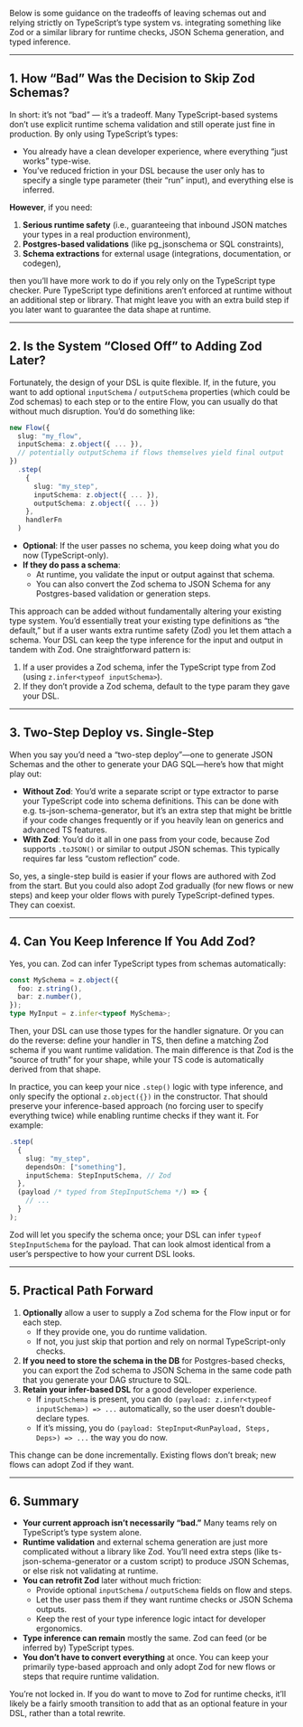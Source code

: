 Below is some guidance on the tradeoffs of leaving schemas out and relying strictly on TypeScript’s type system vs. integrating something like Zod or a similar library for runtime checks, JSON Schema generation, and typed inference.

---

## 1. How “Bad” Was the Decision to Skip Zod Schemas?

In short: it’s not “bad” — it’s a tradeoff. Many TypeScript-based systems don’t use explicit runtime schema validation and still operate just fine in production. By only using TypeScript’s types:

- You already have a clean developer experience, where everything “just works” type-wise.
- You’ve reduced friction in your DSL because the user only has to specify a single type parameter (their “run” input), and everything else is inferred.

**However**, if you need:
1. **Serious runtime safety** (i.e., guaranteeing that inbound JSON matches your types in a real production environment),
2. **Postgres-based validations** (like pg_jsonschema or SQL constraints),
3. **Schema extractions** for external usage (integrations, documentation, or codegen),

then you’ll have more work to do if you rely only on the TypeScript type checker. Pure TypeScript type definitions aren’t enforced at runtime without an additional step or library. That might leave you with an extra build step if you later want to guarantee the data shape at runtime.

---

## 2. Is the System “Closed Off” to Adding Zod Later?

Fortunately, the design of your DSL is quite flexible. If, in the future, you want to add optional `inputSchema` / `outputSchema` properties (which could be Zod schemas) to each step or to the entire Flow, you can usually do that without much disruption. You’d do something like:

```ts
new Flow({
  slug: "my_flow",
  inputSchema: z.object({ ... }),
  // potentially outputSchema if flows themselves yield final output
})
  .step(
    {
      slug: "my_step",
      inputSchema: z.object({ ... }),
      outputSchema: z.object({ ... })
    },
    handlerFn
  )
```

- **Optional**: If the user passes no schema, you keep doing what you do now (TypeScript-only).
- **If they do pass a schema**: 
  - At runtime, you validate the input or output against that schema. 
  - You can also convert the Zod schema to JSON Schema for any Postgres-based validation or generation steps.

This approach can be added without fundamentally altering your existing type system. You’d essentially treat your existing type definitions as “the default,” but if a user wants extra runtime safety (Zod) you let them attach a schema. Your DSL can keep the type inference for the input and output in tandem with Zod. One straightforward pattern is:

1. If a user provides a Zod schema, infer the TypeScript type from Zod (using `z.infer<typeof inputSchema>`).
2. If they don’t provide a Zod schema, default to the type param they gave your DSL.

---

## 3. Two-Step Deploy vs. Single-Step

When you say you’d need a “two-step deploy”—one to generate JSON Schemas and the other to generate your DAG SQL—here’s how that might play out:

- **Without Zod**: You’d write a separate script or type extractor to parse your TypeScript code into schema definitions. This can be done with e.g. ts-json-schema-generator, but it’s an extra step that might be brittle if your code changes frequently or if you heavily lean on generics and advanced TS features.
- **With Zod**: You’d do it all in one pass from your code, because Zod supports `.toJSON()` or similar to output JSON schemas. This typically requires far less “custom reflection” code.

So, yes, a single-step build is easier if your flows are authored with Zod from the start. But you could also adopt Zod gradually (for new flows or new steps) and keep your older flows with purely TypeScript-defined types. They can coexist.

---

## 4. Can You Keep Inference If You Add Zod?

Yes, you can. Zod can infer TypeScript types from schemas automatically:

```ts
const MySchema = z.object({
  foo: z.string(),
  bar: z.number(),
});
type MyInput = z.infer<typeof MySchema>;
```

Then, your DSL can use those types for the handler signature. Or you can do the reverse: define your handler in TS, then define a matching Zod schema if you want runtime validation. The main difference is that Zod is the “source of truth” for your shape, while your TS code is automatically derived from that shape.

In practice, you can keep your nice `.step()` logic with type inference, and only specify the optional `z.object({})` in the constructor. That should preserve your inference-based approach (no forcing user to specify everything twice) while enabling runtime checks if they want it. For example:

```ts
.step(
  {
    slug: "my_step",
    dependsOn: ["something"],
    inputSchema: StepInputSchema, // Zod
  },
  (payload /* typed from StepInputSchema */) => {
    // ...
  }
);
```

Zod will let you specify the schema once; your DSL can infer `typeof StepInputSchema` for the payload. That can look almost identical from a user’s perspective to how your current DSL looks.

---

## 5. Practical Path Forward

1. **Optionally** allow a user to supply a Zod schema for the Flow input or for each step.  
   - If they provide one, you do runtime validation.  
   - If not, you just skip that portion and rely on normal TypeScript-only checks.
2. **If you need to store the schema in the DB** for Postgres-based checks, you can export the Zod schema to JSON Schema in the same code path that you generate your DAG structure to SQL.
3. **Retain your infer-based DSL** for a good developer experience.  
   - If `inputSchema` is present, you can do `(payload: z.infer<typeof inputSchema>) => ...` automatically, so the user doesn’t double-declare types.  
   - If it’s missing, you do `(payload: StepInput<RunPayload, Steps, Deps>) => ...` the way you do now.

This change can be done incrementally. Existing flows don’t break; new flows can adopt Zod if they want. 

---

## 6. Summary

- **Your current approach isn’t necessarily “bad.”** Many teams rely on TypeScript’s type system alone.
- **Runtime validation** and external schema generation are just more complicated without a library like Zod. You’ll need extra steps (like ts-json-schema-generator or a custom script) to produce JSON Schemas, or else risk not validating at runtime.
- **You can retrofit Zod** later without much friction:  
  - Provide optional `inputSchema` / `outputSchema` fields on flow and steps.  
  - Let the user pass them if they want runtime checks or JSON Schema outputs.  
  - Keep the rest of your type inference logic intact for developer ergonomics.
- **Type inference can remain** mostly the same. Zod can feed (or be inferred by) TypeScript types.  
- **You don’t have to convert everything** at once. You can keep your primarily type-based approach and only adopt Zod for new flows or steps that require runtime validation.

You’re not locked in. If you do want to move to Zod for runtime checks, it’ll likely be a fairly smooth transition to add that as an optional feature in your DSL, rather than a total rewrite.
